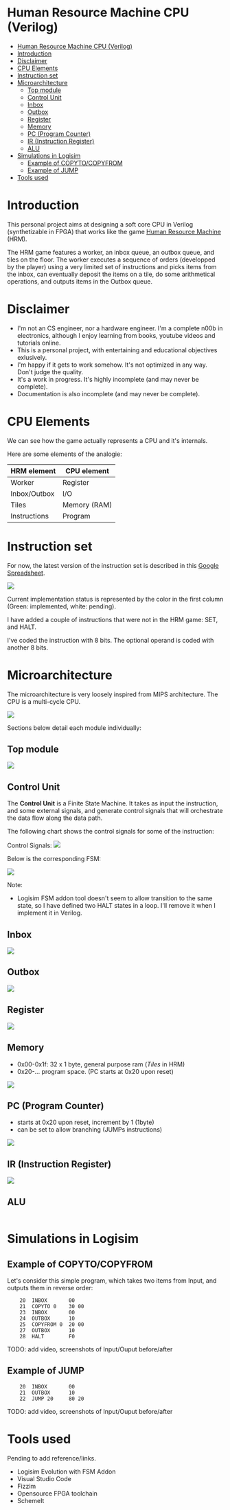 # Human Resource Machine CPU (Verilog)

- [Human Resource Machine CPU (Verilog)](#human-resource-machine-cpu-verilog)
- [Introduction](#introduction)
- [Disclaimer](#disclaimer)
- [CPU Elements](#cpu-elements)
- [Instruction set](#instruction-set)
- [Microarchitecture](#microarchitecture)
    - [Top module](#top-module)
    - [Control Unit](#control-unit)
    - [Inbox](#inbox)
    - [Outbox](#outbox)
    - [Register](#register)
    - [Memory](#memory)
    - [PC (Program Counter)](#pc-program-counter)
    - [IR (Instruction Register)](#ir-instruction-register)
    - [ALU](#alu)
- [Simulations in Logisim](#simulations-in-logisim)
    - [Example of COPYTO/COPYFROM](#example-of-copytocopyfrom)
    - [Example of JUMP](#example-of-jump)
- [Tools used](#tools-used)

# Introduction

This personal project aims at designing a soft core CPU in Verilog (synthetizable in FPGA) that works like the game [Human Resource Machine](https://tomorrowcorporation.com/humanresourcemachine) (HRM).

The HRM game features a worker, an inbox queue, an outbox queue, and tiles on the floor. The worker executes a sequence of orders (developped by the player) using a very limited set of instructions and picks items from the inbox, can eventually deposit the items on a tile, do some arithmetical operations, and outputs items in the Outbox queue.

# Disclaimer

- I'm not an CS engineer, nor a hardware engineer. I'm a complete n00b in electronics, although I enjoy learning from books, youtube videos and tutorials online.
- This is a personal project, with entertaining and educational objectives exlusively.
- I'm happy if it gets to work somehow. It's not optimized in any way. Don't judge the quality.
- It's a work in progress. It's highly incomplete (and may never be complete).
- Documentation is also incomplete (and may never be complete).

# CPU Elements

We can see how the game actually represents a CPU and it's internals.

Here are some elements of the analogie:

| HRM  element | CPU element  |
| ------------ | ------------ |
| Worker       | Register     |
| Inbox/Outbox | I/O          |
| Tiles        | Memory (RAM) |
| Instructions | Program      |

# Instruction set

For now, the latest version of the instruction set is described in this [Google Spreadsheet](https://docs.google.com/spreadsheets/d/1WEB_RK878GqC6Xb1BZOdD-QtXDiJCOBEF22lt2ebCDg/edit?usp=sharing).

![](assets/instruction-set.png)

Current implementation status is represented by the color in the first column (Green: implemented, white: pending).

I have added a couple of instructions that were not in the HRM game: SET, and HALT.

I've coded the instruction with 8 bits. The optional operand is coded with another 8 bits.

# Microarchitecture

The microarchitecture is very loosely inspired from MIPS architecture. The CPU is a multi-cycle CPU.

![](assets/HRM-CPU-3.png)

Sections below detail each module individually:

## Top module

![](logisim/diagram/top.png)

## Control Unit

The **Control Unit** is a Finite State Machine. It takes as input the instruction, and some external signals, and generate control signals that will orchestrate the data flow along the data path.

The following chart shows the control signals for some of the instruction:

Control Signals:
![](assets/control-signals-1.png)

Below is the corresponding FSM:

![](assets/control-unit-FSM.png)

Note:
- Logisim FSM addon tool doesn't seem to allow transition to the same state, so I have defined two HALT states in a loop. I'll remove it when I implement it in Verilog.

## Inbox

![](logisim/diagram/inbox.png)

## Outbox

![](logisim/diagram/outbox.png)

## Register

![](logisim/diagram/R.png)

## Memory

-  0x00-0x1f: 32 x 1 byte, general purpose ram (*Tiles* in HRM)
-  0x20-... program space. (PC starts at 0x20 upon reset)

![](logisim/diagram/memory.png)

## PC (Program Counter)

- starts at 0x20 upon reset, increment by 1 (1byte)
- can be set to allow branching (JUMPs instructions)

![](logisim/diagram/pc.png)

## IR (Instruction Register)

![](logisim/diagram/IR.png)

## ALU

![]()

# Simulations in Logisim

## Example of COPYTO/COPYFROM

Let's consider this simple program, which takes two items from Input, and outputs them in reverse order:

```
    20  INBOX       00
    21  COPYTO 0    30 00
    23  INBOX       00
    24  OUTBOX      10
    25  COPYFROM 0  20 00
    27  OUTBOX      10
    28  HALT        F0
```

TODO: add video, screenshots of Input/Ouput before/after

## Example of JUMP

```
    20  INBOX       00
    21  OUTBOX      10
    22  JUMP 20     80 20
```

TODO: add video, screenshots of Input/Ouput before/after

# Tools used

Pending to add reference/links.

- Logisim Evolution with FSM Addon
- Visual Studio Code
- Fizzim
- Opensource FPGA toolchain
- SchemeIt